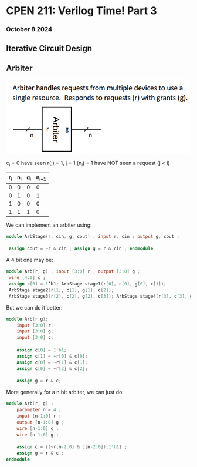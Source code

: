 # **CPEN 211: Verilog Time! Part 3**
### October 8 2024

## Iterative Circuit Design

## Arbiter
![alt text](image-11.png)

c<sub>i</sub> = 0 have seen r(j) = 1, j = 1
(n<sub>i</sub>)  = 1 have NOT seen a request (j < i)

| r<sub>i | n<sub>i | g<sub>i | n<sub>i+1</sub> |
|-|-|-|-|
|0|0|0|0|
|0|1|0|1|
|1|0|0|0|
|1|1|1|0|

We can implement an arbiter using:
``` Verilog
module ArbStage(r, cin, g, cout) ; input r, cin ; output g, cout ;

 assign cout = ~r & cin ; assign g = r & cin ; endmodule
```
A 4 bit one may be:
``` Verilog 
module Arb(r, g) ; input [3:0] r ; output [3:0] g ;
 wire [4:0] c ;
 assign c[0] = 1’b1; ArbStage stage1(r[0], c[0], g[0], c[1]);
 ArbStage stage2(r[1], c[1], g[1], c[2]);
 ArbStage stage3(r[2], c[2], g[2], c[3]); ArbStage stage4(r[3], c[3], g[3], c[4]); endmodule
```

But we can do it better:

``` Verilog
module Arb(r,g);
    input [3:0] r;
    input [3:0] g;
    input [3:0] c;

    assign c[0] = 1'b1;
    assign c[1] = ~r[0] & c[0];
    assign c[0] = ~r[1] & c[1];
    assign c[0] = ~r[2] & c[2];

    assign g = r & c;
```
More generally for a n bit arbiter, we can just do:

``` Verilog
module Arb(r, g) ; 
    parameter n = 4 ;
    input [n-1:0] r ; 
    output [n-1:0] g ;
    wire [n-1:0] c ; 
    wire [n-1:0] g ;
    
    assign c = {(~r[n-2:0] & c[n-2:0]),1'b1} ; 
    assign g = r & c ;
endmodule
```